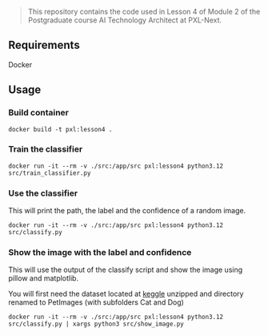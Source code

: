 > This repository contains the code used in Lesson 4 of Module 2 of the Postgraduate course AI Technology Architect at PXL-Next.

## Requirements
Docker

## Usage

### Build container
`docker build -t pxl:lesson4 .`

### Train the classifier
`docker run -it --rm -v ./src:/app/src pxl:lesson4 python3.12 src/train_classifier.py`

### Use the classifier
This will print the path, the label and the confidence of a random image.

`docker run -it --rm -v ./src:/app/src pxl:lesson4 python3.12 src/classify.py`

### Show the image with the label and confidence
This will use the output of the classify script and show the image using pillow and matplotlib.

You will first need the dataset located at [keggle](https://www.kaggle.com/datasets/shaunthesheep/microsoft-catsvsdogs-dataset) unzipped and directory renamed to PetImages (with subfolders Cat and Dog)

`docker run -it --rm -v ./src:/app/src pxl:lesson4 python3.12 src/classify.py | xargs python3 src/show_image.py`
